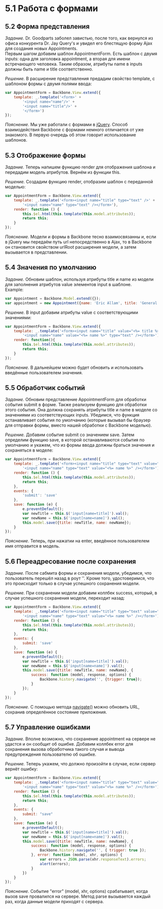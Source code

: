 # 5.1 Работа с формами

## 5.2 Форма представления

_Задание._
Dr. Goodparts заболел завистью, после того, как вернулся из офиса конкурента Dr. Jay Query's и увидел его блестящую форму Ajax для создания новых Appointments.   
Первым шагом добавим шаблон AppointmentForm. Есть шаблон с двумя  inputs: одна для заголовка appointment, а вторая для имени встречающего человека. Таким образом, атрибуты name в inputs должны быть name и title соответственно. 

_Решение._
В расширение представления предадим свойство template, с шаблоном формы с двумя полями ввода:
```javascript
var AppointmentForm = Backbone.View.extend({
    template: _.template('<form>' +
        '<input name="name"/>' +
        '<input name="title"/>' +
        '</form>')
});
```

_Пояснение._
Мы уже работали с формами в [jQuery](https://github.com/Preigile/CodeschoolHints/blob/master/JavaScript/jQuery_The_Return_Flight/3.ajax_with_forms.md). Способ взаимодействия Backbone с формами немного отличается от уже знакомого. В первую очередь об этом говорит использование шаблонов.

## 5.3 Отображение формы

_Задание._
Теперь напишем функцию render для отображения шаблона и передадим модель атрибутов. Вернём из функции this.

_Решение._
Создадим функцию render, отобразим шаблон с переданной моделью:
```javascript
var AppointmentForm = Backbone.View.extend({
    template: _.template('<form><input name="title" type="text" />' +
        '<input name="name" type="text" /></form>'),
    render: function () {
        this.$el.html(this.template(this.model.attributes));
        return this;
    }
});
```

_Пояснение._
Модели и формы в Backbone тесно взаимосвязанны и, если в jQuery мы передаём путь url непосредственно в Ajax, то в Backbone он становится свойством urlRoot расширения модели, а затем вызывается в представлении.

## 5.4 Значения по умолчанию

_Задание._
Обновим шаблон, используя атрибуты title и name из модели для заполнения атрибутов value элементов input в шаблоне.   
Example:
```javascript
var Appointment = Backbone.Model.extend({});
var appointment = new Appointment({name: 'Eric Allam', title: 'General Cleaning'});
```

_Решение._
В input добавим атрибуты value с соответствующими значениями:
```javascript
var AppointmentForm = Backbone.View.extend({
    template: _.template('<form><input name="title" value="<%= title %>" type="text" />' +
        '<input name="name" value="<%= name %>" type="text" /></form>'),
    render: function(){
        this.$el.html(this.template(this.model.attributes));
        return this;
    }
});
```

_Пояснение._
В дальнейшем можно будет обновить и использовать введённые пользователем значения.

## 5.5 Обработчик событий

_Задание._
Обновим представление AppointmentForm для обработки события submit в форме. Также реализуем функцию для обработки этого события. Она должна сохранять атрибуты title и name в моделе со значениями из соответствующих inputs. Убедимся, что функция останавливает события по умолчанию (которые вызывал бы браузер для отправки формы, вместо нашей обработки с Backbone моделью).

_Решение._
Добавим событие submit со значением save. Затем определим функцию save, в которой останавливаются события по умолчанию и укажем, что из формы ввода должны браться значения и сохраняться в моделе:
```javascript
var AppointmentForm = Backbone.View.extend({
    template: _.template('<form><input name="title" type="text" value="<%= title %>" />' +
        '<input name="name" type="text" value="<%= name %>" /></form>'),
    render: function () {
        this.$el.html(this.template(this.model.attributes));
        return this;
    },
    events: {
        'submit': 'save'
    },
    save: function (e) {
        e.preventDefault();
        var newTitle = this.$('input[name=title]').val();
        var newName = this.$('input[name=name]').val();
        this.model.save({title: newTitle, name: newName});
    }
});
```

_Пояснение._
Теперь, при нажатии на enter, введённое пользователем имя отправится в модель.

## 5.6 Переадресование после сохранения

_Задание._
После сабмита формы и сохранения модели, убедимся, что пользователь перешёл назад в роут ''. Кроме того, удостоверимся, что это происходит только в случае успешного сохранения модели.

_Решение._
При сохранении модели добавим коллбек success, который, в случае успешного сохранения модели, переходит назад:
```javascript
var AppointmentForm = Backbone.View.extend({
    template: _.template('<form><input name="title" type="text" value="<%= title %>" />' +
        '<input name="name" type="text" value="<%= name %>" /></form>'),
    render: function () {
        this.$el.html(this.template(this.model.attributes));
        return this;
    },
    events: {
        submit: 'save'
    },
    save: function (e) {
        e.preventDefault();
        var newTitle = this.$('input[name=title]').val();
        var newName = this.$('input[name=name]').val();
        this.model.save({title: newTitle, name: newName}, {
            success: function (model, response, options) {
                Backbone.history.navigate('', {trigger: true});
            }
        });
    }
});
```

_Пояснение._
С помощью метода [navigate()](http://backbonejs.ru/#Router-navigate) можно обновить URL, сохранив определённое состояние приложения.

## 5.7 Управление ошибками

_Задание._
Вполне возможно, что сохранение appointment на сервере не удастся и он сообщит об ошибке. Добавим коллбек error для сохранения вызова обработчика такого случая и вывода предупреждения пользователю об ошибке.

_Решение._
Теперь укажем, что должно произойти в случае, если сервер вернёт ошибку:
```javascript
var AppointmentForm = Backbone.View.extend({
    template: _.template('<form><input name="title" type="text" value="<%= title %>" />' +
        '<input name="name" type="text" value="<%= name %>" /></form>'),
    render: function () {
        this.$el.html(this.template(this.model.attributes));
        return this;
    },
    events: {
        submit: "save"
    },
    save: function (e) {
        e.preventDefault();
        var newTitle = this.$('input[name=title]').val();
        var newName = this.$('input[name=name]').val();
        this.model.save({title: newTitle, name: newName}, {
            success: function (model, response, options) {
                Backbone.history.navigate('', { trigger: true });
            }, error: function (model, xhr, options) {
                var errors = JSON.parse(xhr.responseText).errors;
                alert(errors);
            }
        })
    }
});
```

_Пояснение._
Событие "error" (model, xhr, options) срабатывает, когда вызов save провалился на сервере. Метод parse вызывается каждый раз, когда данные модели приходят с сервера. 